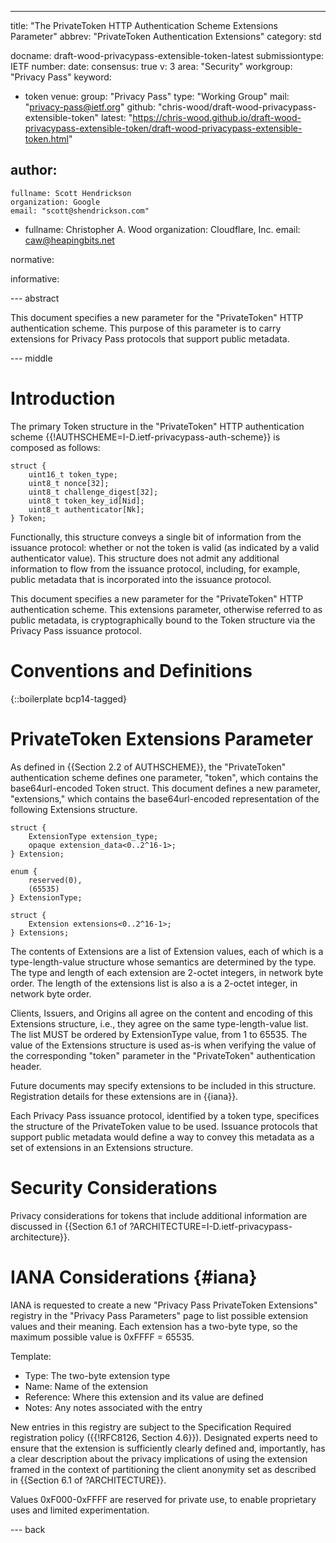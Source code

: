 ---
title: "The PrivateToken HTTP Authentication Scheme Extensions Parameter"
abbrev: "PrivateToken Authentication Extensions"
category: std

docname: draft-wood-privacypass-extensible-token-latest
submissiontype: IETF
number:
date:
consensus: true
v: 3
area: "Security"
workgroup: "Privacy Pass"
keyword:
 - token
venue:
  group: "Privacy Pass"
  type: "Working Group"
  mail: "privacy-pass@ietf.org"
  github: "chris-wood/draft-wood-privacypass-extensible-token"
  latest: "https://chris-wood.github.io/draft-wood-privacypass-extensible-token/draft-wood-privacypass-extensible-token.html"

author:
 -
    fullname: Scott Hendrickson
    organization: Google
    email: "scott@shendrickson.com"
 -
    fullname: Christopher A. Wood
    organization: Cloudflare, Inc.
    email: caw@heapingbits.net

normative:

informative:


--- abstract

This document specifies a new parameter for the "PrivateToken" HTTP authentication
scheme. This purpose of this parameter is to carry extensions for Privacy Pass
protocols that support public metadata.

--- middle

# Introduction

The primary Token structure in the "PrivateToken" HTTP authentication scheme
{{!AUTHSCHEME=I-D.ietf-privacypass-auth-scheme}} is composed as follows:

~~~
struct {
    uint16_t token_type;
    uint8_t nonce[32];
    uint8_t challenge_digest[32];
    uint8_t token_key_id[Nid];
    uint8_t authenticator[Nk];
} Token;
~~~

Functionally, this structure conveys a single bit of information from the
issuance protocol: whether or not the token is valid (as indicated by a valid
authenticator value). This structure does not admit any additional information
to flow from the issuance protocol, including, for example, public metadata
that is incorporated into the issuance protocol.

This document specifies a new parameter for the "PrivateToken" HTTP authentication
scheme. This extensions parameter, otherwise referred to as public metadata,
is cryptographically bound to the Token structure via the Privacy Pass issuance
protocol.

# Conventions and Definitions

{::boilerplate bcp14-tagged}

# PrivateToken Extensions Parameter

As defined in {{Section 2.2 of AUTHSCHEME}}, the "PrivateToken" authentication
scheme defines one parameter, "token", which contains the base64url-encoded
Token struct. This document defines a new parameter, "extensions," which contains
the base64url-encoded representation of the following Extensions structure.

~~~
struct {
    ExtensionType extension_type;
    opaque extension_data<0..2^16-1>;
} Extension;

enum {
    reserved(0),
    (65535)
} ExtensionType;

struct {
    Extension extensions<0..2^16-1>;
} Extensions;
~~~

The contents of Extensions are a list of Extension values, each of which is a type-length-value
structure whose semantics are determined by the type. The type and length of each
extension are 2-octet integers, in network byte order. The length of the extensions
list is also a is a 2-octet integer, in network byte order.

Clients, Issuers, and Origins all agree on the content and encoding of this Extensions
structure, i.e., they agree on the same type-length-value list. The list MUST be ordered
by ExtensionType value, from 1 to 65535. The value of the Extensions structure is used
as-is when verifying the value of the corresponding "token" parameter in the "PrivateToken"
authentication header.

Future documents may specify extensions to be included in this structure.
Registration details for these extensions are in {{iana}}.

Each Privacy Pass issuance protocol, identified by a token type, specifices the structure
of the PrivateToken value to be used. Issuance protocols that support public metadata
would define a way to convey this metadata as a set of extensions in an Extensions
structure.

# Security Considerations

Privacy considerations for tokens that include additional information are discussed
in {{Section 6.1 of ?ARCHITECTURE=I-D.ietf-privacypass-architecture}}.

# IANA Considerations {#iana}

IANA is requested to create a new "Privacy Pass PrivateToken Extensions" registry
in the "Privacy Pass Parameters" page to list possible extension values and their meaning.
Each extension has a two-byte type, so the maximum possible value is 0xFFFF = 65535.

Template:

- Type: The two-byte extension type
- Name: Name of the extension
- Reference: Where this extension and its value are defined
- Notes: Any notes associated with the entry

New entries in this registry are subject to the Specification Required
registration policy ({{!RFC8126, Section 4.6}}). Designated experts need to
ensure that the extension is sufficiently clearly defined and, importantly,
has a clear description about the privacy implications of using the extension
framed in the context of partitioning the client anonymity set as described
in {{Section 6.1 of ?ARCHITECTURE}}.

Values 0xF000-0xFFFF are reserved for private use, to enable proprietary uses
and limited experimentation.

--- back

